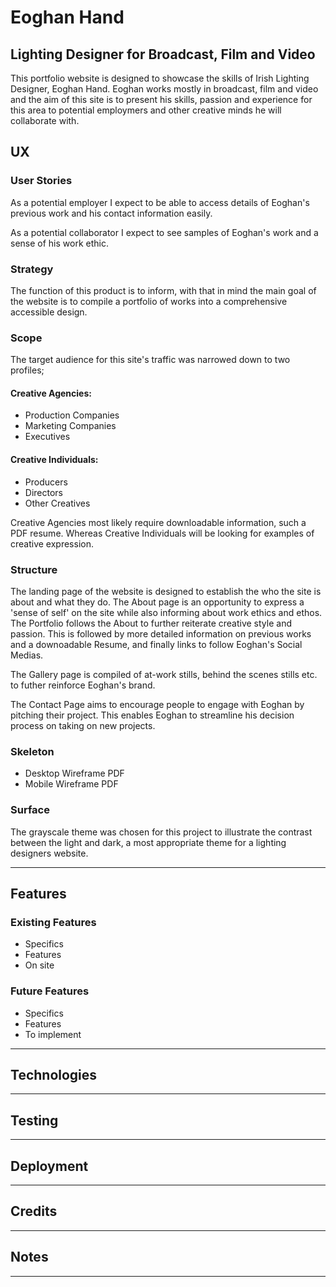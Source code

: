 <h1>Eoghan Hand</h1>
<h2>Lighting Designer for Broadcast, Film and Video</h2>
<p>This portfolio website is designed to showcase the skills of Irish Lighting Designer, Eoghan Hand. Eoghan works mostly in broadcast, film and video and the aim of this site is to present his skills, passion and experience for this area to potential employmers and other creative minds he will collaborate with.</p>

<h2>UX</h2>
<h3>User Stories</h3>
<p>As a potential employer I expect to be able to access details of Eoghan's previous work and his contact information easily. </p>

<p>As a potential collaborator I expect to see samples of Eoghan's work and a sense of his work ethic.</p>

<h3>Strategy</h3>
<p>The function of this product is to inform, with that in mind the main goal of the website is to compile a portfolio of works into a comprehensive accessible design.</p>

<h3>Scope</h3>
<p>The target audience for this site's traffic was narrowed down to two profiles; 
<h4>Creative Agencies:</h4>
    <ul>
        <li>Production Companies</li>
        <li>Marketing Companies</li>
        <li>Executives</li>
    </ul>

<h4>Creative Individuals:</h4>
    <ul>
        <li>Producers</li>
        <li>Directors</li>
        <li>Other Creatives</li>
    </ul>

<p>Creative Agencies most likely require downloadable information, such a PDF resume. Whereas Creative Individuals will be looking for examples of creative expression.</p>

<h3>Structure</h3>

<p>The landing page of the website is designed to establish the who the site is about and what they do. The About page is an opportunity to express a 'sense of self' on the site while also informing about work ethics and ethos. The Portfolio follows the About to further reiterate creative style and passion. This is followed by more detailed information on previous works and a downoadable Resume, and finally links to follow Eoghan's Social Medias. </p>

<p>The Gallery page is compiled of at-work stills, behind the scenes stills etc. to futher reinforce Eoghan's brand. 

The Contact Page aims to encourage people to engage with Eoghan by pitching their project. This enables Eoghan to streamline his decision process on taking on new projects.</p>

<h3>Skeleton</h3>
    <ul>
        <li>Desktop Wireframe PDF</li>
        <li>Mobile Wireframe PDF</li>
    </ul>

<h3>Surface</h3>
<p>The grayscale theme was chosen for this project to illustrate the contrast between the light and dark, a most appropriate theme for a lighting designers website.</p>

<hr>

<h2>Features</h2>

<h3>Existing Features</h3>
	<ul>
		<li>Specifics</li>
		<li>Features</li>
		<li>On site</li>
	</ul>

<h3>Future Features</h3>
	<ul>
		<li>Specifics</li>
		<li>Features</li>
		<li>To implement</li>
	</ul>

<hr>

<h2>Technologies</h2>

<hr>

<h2>Testing</h2>

<hr>

<h2>Deployment</h2>

<hr>

<h2>Credits</h2>

<hr>

<h2>Notes</h2>

<hr>